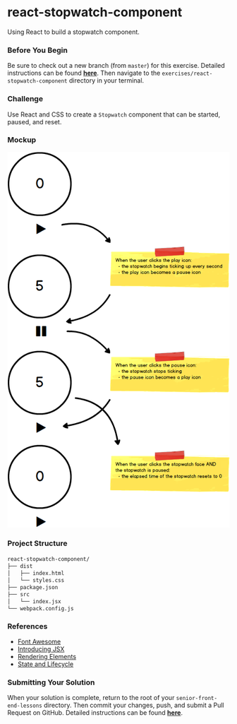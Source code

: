 # react-stopwatch-component

Using React to build a stopwatch component.

### Before You Begin

Be sure to check out a new branch (from `master`) for this exercise. Detailed instructions can be found [**here**](../../guides/before-each-exercise.md). Then navigate to the `exercises/react-stopwatch-component` directory in your terminal.

### Challenge

Use React and CSS to create a `Stopwatch` component that can be started, paused, and reset.

### Mockup

<p align="center">
  <img src="stopwatch.png"/>
</p>

### Project Structure

```shell
react-stopwatch-component/
├── dist
│   ├── index.html
│   └── styles.css
├── package.json
├── src
│   └── index.jsx
└── webpack.config.js
```

### References

- [Font Awesome](https://fontawesome.com/start)
- [Introducing JSX](https://reactjs.org/docs/introducing-jsx.html)
- [Rendering Elements](https://reactjs.org/docs/rendering-elements.html)
- [State and Lifecycle](https://reactjs.org/docs/state-and-lifecycle.html)

### Submitting Your Solution

When your solution is complete, return to the root of your `senior-front-end-lessons` directory. Then commit your changes, push, and submit a Pull Request on GitHub. Detailed instructions can be found [**here**](../../guides/after-each-exercise.md).

